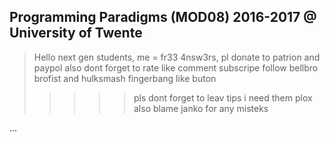 ## Programming Paradigms (MOD08) 2016-2017 @ University of Twente 
> Hello next gen students, me = fr33 4nsw3rs, pl donate to patrion and paypol
> also dont forget to rate like comment subscripe follow bellbro brofist and hulksmash fingerbang like buton
>
>
>>>>> pls dont forget to leav tips i need them plox also blame janko for any misteks





...
